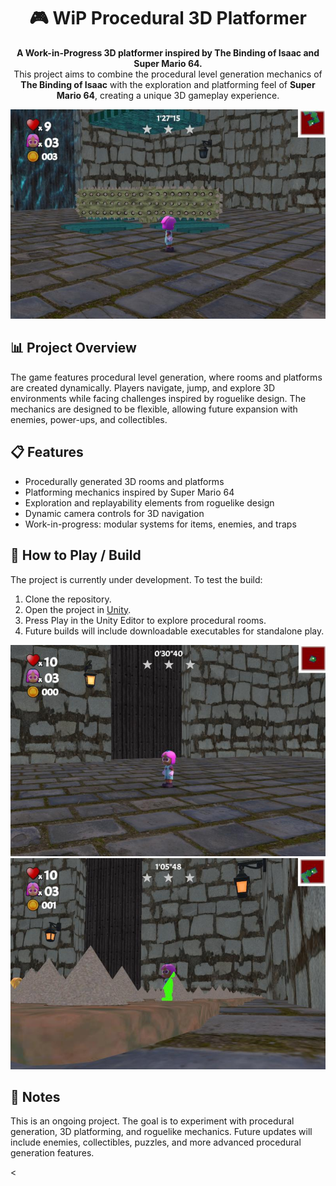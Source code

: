 <h1 align="center">🎮 WiP Procedural 3D Platformer</h1>

<p align="center">
  <b>A Work-in-Progress 3D platformer inspired by The Binding of Isaac and Super Mario 64.</b><br>
  This project aims to combine the procedural level generation mechanics of <b>The Binding of Isaac</b> 
  with the exploration and platforming feel of <b>Super Mario 64</b>, creating a unique 3D gameplay experience.
</p>

<p align="center">
  <img src="SC (1).jpg" alt="Procedural 3D Platformer Screenshot" width="800">
</p>

<h2>📊 Project Overview</h2>
<p>
  The game features procedural level generation, where rooms and platforms are created dynamically.  
  Players navigate, jump, and explore 3D environments while facing challenges inspired by roguelike design.  
  The mechanics are designed to be flexible, allowing future expansion with enemies, power-ups, and collectibles.
</p>

<h2>📋 Features</h2>
<ul>
  <li>Procedurally generated 3D rooms and platforms</li>
  <li>Platforming mechanics inspired by Super Mario 64</li>
  <li>Exploration and replayability elements from roguelike design</li>
  <li>Dynamic camera controls for 3D navigation</li>
  <li>Work-in-progress: modular systems for items, enemies, and traps</li>
</ul>

<h2>🧭 How to Play / Build</h2>
<p>
  The project is currently under development. To test the build:
</p>
<ol>
  <li>Clone the repository.</li>
  <li>Open the project in <a href="https://unity.com/" target="_blank">Unity</a>.</li>
  <li>Press Play in the Unity Editor to explore procedural rooms.</li>
  <li>Future builds will include downloadable executables for standalone play.</li>
</ol>

<p align="center">
  <img src="SC (2).jpg" alt="Procedural Room Example" width="700">
  <img src="SC (3).jpg" alt="Procedural Room Example" width="700">
</p>

<h2>🧠 Notes</h2>
<p>
  This is an ongoing project. The goal is to experiment with procedural generation, 3D platforming, and roguelike mechanics.  
  Future updates will include enemies, collectibles, puzzles, and more advanced procedural generation features.
</p>

<
